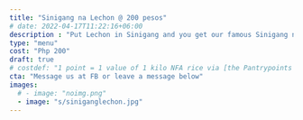 ```yaml
---
title: "Sinigang na Lechon @ 200 pesos"
# date: 2022-04-17T11:22:16+06:00
description : "Put Lechon in Sinigang and you get our famous Sinigang na Lechon"
type: "menu"
cost: "Php 200"
draft: true
# costdef: "1 point = 1 value of 1 kilo NFA rice via [the Pantrypoints system](https://pantrypoints.com)"
cta: "Message us at FB or leave a message below"
images:
  # - image: "noimg.png"
  - image: "s/siniganglechon.jpg"
---
```


